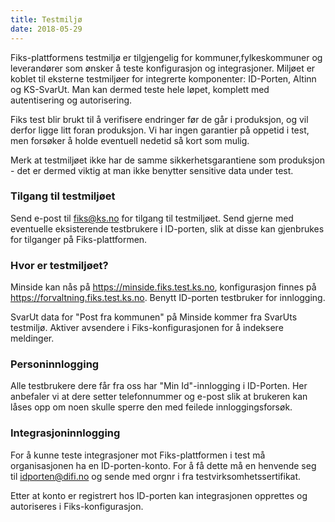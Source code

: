 ```yaml
---
title: Testmiljø
date: 2018-05-29
---
```


Fiks-plattformens testmiljø er tilgjengelig for kommuner,fylkeskommuner og leverandører som ønsker å teste konfigurasjon og integrasjoner. Miljøet er koblet til eksterne testmiljøer for integrerte komponenter: ID-Porten, Altinn og KS-SvarUt. Man kan dermed teste hele løpet, komplett med autentisering og autorisering. 

Fiks test blir brukt til å verifisere endringer før de går i produksjon, og vil derfor ligge litt foran produksjon. Vi har ingen garantier på oppetid i test, men forsøker å holde eventuell nedetid så kort som mulig.

Merk at testmiljøet ikke har de samme sikkerhetsgarantiene som produksjon - det er dermed viktig at man ikke benytter sensitive data under test. 

### Tilgang til testmiljøet
Send e-post til fiks@ks.no for tilgang til testmiljøet. Send gjerne med eventuelle eksisterende testbrukere i ID-porten, slik at disse kan gjenbrukes for tilganger på Fiks-plattformen.

### Hvor er testmiljøet?
Minside kan nås på https://minside.fiks.test.ks.no, konfigurasjon finnes på https://forvaltning.fiks.test.ks.no. Benytt ID-porten testbruker for innlogging. 

SvarUt data for "Post fra kommunen" på Minside kommer fra SvarUts testmiljø. Aktiver avsendere i Fiks-konfigurasjonen for å indeksere meldinger.

### Personinnlogging
Alle testbrukere dere får fra oss har "Min Id"-innlogging i ID-Porten. Her anbefaler vi at dere setter telefonnummer og e-post slik at brukeren kan låses opp om noen skulle sperre den med feilede innloggingsforsøk.

### Integrasjoninnlogging
For å kunne teste integrasjoner mot Fiks-plattformen i test må organisasjonen ha en ID-porten-konto. For å få dette må en henvende seg til idporten@difi.no og sende med orgnr i fra testvirksomhetssertifikat.

Etter at konto er registrert hos ID-porten kan integrasjonen opprettes og autoriseres i Fiks-konfigurasjon.
